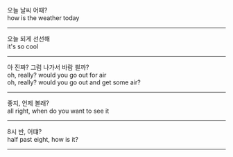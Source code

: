 오늘 날씨 어때?   
how is the weather today 
___  

오늘 되게 선선해   
it's so cool
___

아 진짜? 그럼 나가서 바람 쐴까?   
oh, really? would you go out for air   
oh, really? would you go out and get some air?   
___

좋지, 언제 볼래?   
all right, when do you want to see it 
___
8시 반, 어떄?   
half past eight, how is it?   
___

